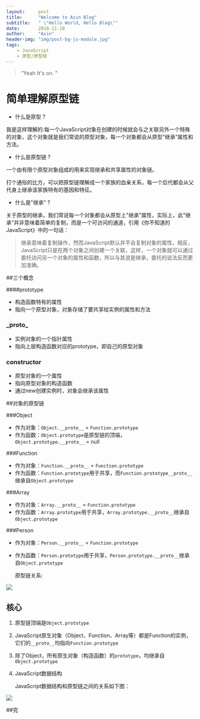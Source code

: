 ```yaml
---
layout:     post
title:      "Welcome to Axin Blog"
subtitle:   " \"Hello World, Hello Blog\""
date:       2018-11-10
author:     "Axin"
header-img: "img/post-bg-js-module.jpg"
tags:
    - JavaScript
    - 原型/原型链
---
```


> “Yeah It's on. ”

# 简单理解原型链

- 什么是原型 ?

我是这样理解的:每一个JavaScript对象在创建的时候就会与之关联另外一个特殊的对象，这个对象就是我们常说的原型对象，每一个对象都会从原型“继承”属性和方法。

- 什么是原型链 ?

一个由有限个原型对象组成的用来实现继承和共享属性的对象链。

打个通俗的比方，可以把原型链理解成一个家族的血亲关系，每一个后代都会从父代身上继承该家族特有的基因和特征。

- 什么是"继承" ?

关于原型的继承，我们常说每一个对象都会从原型上"继承"属性，实际上，此"继承"并非意味着简单的复制，而是一个可访问的通道，引用《你不知道的JavaScript》中的一句话：

> 继承意味着复制操作，然而JavaScript默认并不会复制对象的属性，相反，JavaScript只是在两个对象之间创建一个关联，这样，一个对象就可以通过委托访问另一个对象的属性和函数，所以与其说是继承，委托的说法反而更加准确。

##三个概念

####prototype

- 构造函数特有的属性
- 指向一个原型对象，对象存储了要共享给实例的属性和方法

### \_proto_

- 实例对象的一个指针属性
- 指向上层构造函数对应的prototype，即自己的原型对象

### constructor

- 原型对象的一个属性
- 指向原型对象的构造函数
- 通过new创建实例时，对象会继承该属性

##对象的原型链

###Object

- 作为对象：`Object.__proto__` = `Function.prototype`
- 作为函数：`Object.prototype`是原型链的顶端，`Object.prototype.__proto__` = null

###Function

- 作为对象：`Function.__proto__` = `Function.prototype`
- 作为函数：`Function.prototype`用于共享，而`Function.prototype__proto__`继承自`Object.prototype`

###Array

- 作为对象：`Array.__proto__` = `Function.prototype`
- 作为函数：`Array.prototype`用于共享，`Array.prototype.__proto__`继承自`Object.prototype`

###Person

- 作为对象：`Person.__proto__` = `Function.prototype`

- 作为函数：`Person.prototype`用于共享，`Person.prototype.__proto__`继承自`Object.prototype`

  原型链关系:   

![](http://pr4fpy96f.bkt.clouddn.com/3416099297-5c8a69fead850_articlex.png)

## 核心

1. 原型链顶端是`Object.prototype`

2. JavaScript原生对象（Object、Function、Array等）都是Function的实例，它们的`__proto__`均指向`Function.prototype`

3. 除了Object，所有原生对象（构造函数）的`prototype`，均继承自`Object.prototype` 

4. JavaScript数据结构

   JavaScript数据结构和原型链之间的关系如下图：

![](http://pr4fpy96f.bkt.clouddn.com/Javascript%E6%95%B0%E6%8D%AE%E7%BB%93%E6%9E%84%E5%8F%8A%E5%8E%9F%E5%9E%8B%E9%93%BE.png)

##完